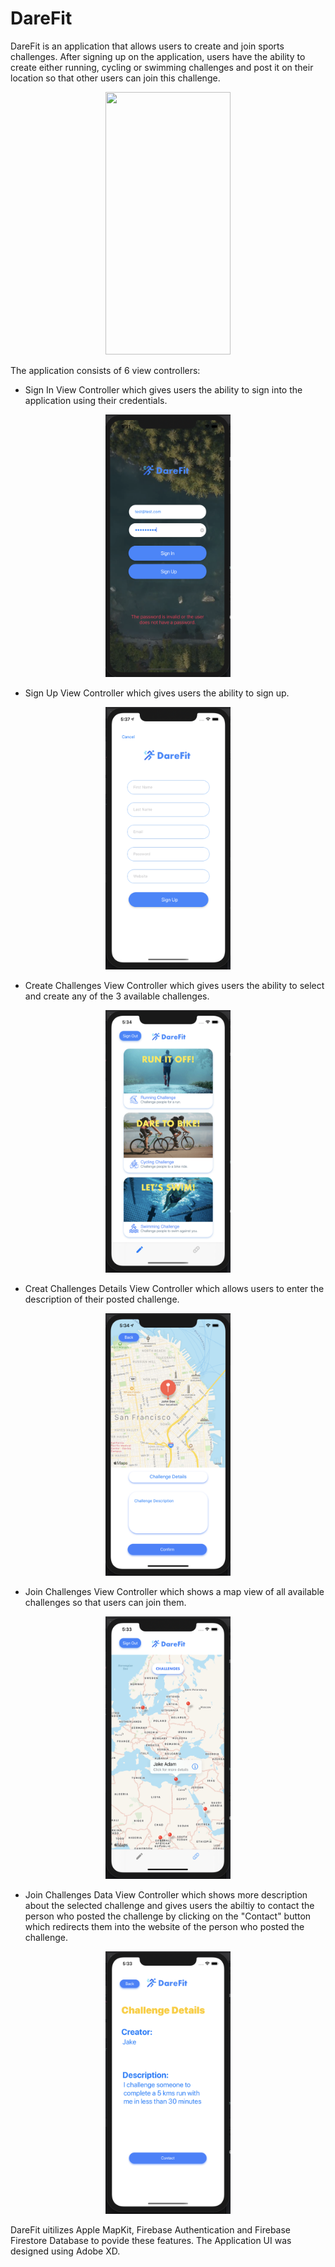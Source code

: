 # DareFit
DareFit is an application that allows users to create and join sports challenges. After signing up on the application, users have the ability to create either running, cycling or swimming challenges and post it on their location so that other users can join this challenge. 

<p align="center">
  <img src="docs/demo.gif" width="200" height="420">
</p>

The application consists of 6 view controllers:

- Sign In View Controller which gives users the ability to sign into the application using their credentials.
<p align="center">
  <img src="docs/SignIn.png" width="200" height="420">
</p>

- Sign Up View Controller which gives users the ability to sign up.
<p align="center">
  <img src="docs/SignUp.png" width="200" height="420">
</p>

- Create Challenges View Controller which gives users the ability to select and create any of the 3 available challenges.
<p align="center">
  <img src="docs/CreateChallenge.png" width="200" height="420">
</p>

- Creat Challenges Details View Controller which allows users to enter the description of their posted challenge.
<p align="center">
  <img src="docs/CreateChallengeDetails.png" width="200" height="420">
</p>

- Join Challenges View Controller which shows a map view of all available challenges so that users can join them.
<p align="center">
  <img src="docs/JoinChallenge.png" width="200" height="420">
</p>

- Join Challenges Data View Controller which shows more description about the selected challenge and gives users the abiltiy to contact the person who posted the challenge by clicking on the "Contact" button which redirects them into the website of the person who posted the challenge.
<p align="center">
  <img src="docs/JoinChallengeDetails.png" width="200" height="420">
</p>

DareFit uitilizes Apple MapKit, Firebase Authentication and Firebase Firestore Database to povide these features. The Application UI was designed using Adobe XD.

